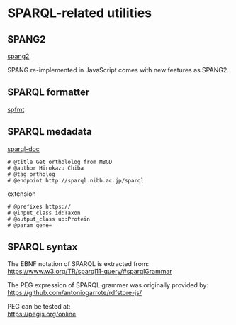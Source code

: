 # SPARQL-related utilities

## SPANG2

[spang2](https://github.com/hchiba1/sparql-utils/tree/master/spang2)

SPANG re-implemented in JavaScript comes with new features as SPANG2.

## SPARQL formatter

[spfmt](https://github.com/hchiba1/sparql-utils/tree/master/spfmt)

## SPARQL medadata
[sparql-doc](https://github.com/ldodds/sparql-doc)
```
# @title Get orthololog from MBGD
# @author Hirokazu Chiba
# @tag ortholog
# @endpoint http://sparql.nibb.ac.jp/sparql
```
extension
```
# @prefixes https://
# @input_class id:Taxon
# @output_class up:Protein
# @param gene=
```

## SPARQL syntax
The EBNF notation of SPARQL is extracted from:<br>
https://www.w3.org/TR/sparql11-query/#sparqlGrammar

The PEG expression of SPARQL grammer was originally provided by:<br>
https://github.com/antoniogarrote/rdfstore-js/

PEG can be tested at:<br>
https://pegjs.org/online
